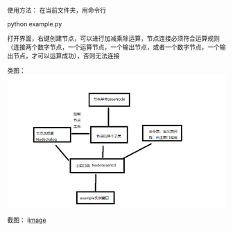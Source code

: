 使用方法：
在当前文件夹，用命令行 

python example.py

打开界面，右键创建节点，可以进行加减乘除运算，节点连接必须符合运算规则（连接两个数字节点，一个运算节点，一个输出节点，或者一个数字节点，一个输出节点，才可以运算成功），否则无法连接

类图：
![image](https://github.com/OneLight-Develop-Team/IDoLibrary/blob/master/AssetManager/NodeEditor/class-view.png)

截图：
i[image](https://github.com/OneLight-Develop-Team/IDoLibrary/blob/master/AssetManager/NodeEditor/screenshot.png)